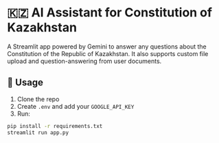 # 🇰🇿 AI Assistant for Constitution of Kazakhstan

A Streamlit app powered by Gemini to answer any questions about the Constitution of the Republic of Kazakhstan. It also supports custom file upload and question-answering from user documents.

## 🔧 Usage

1. Clone the repo
2. Create `.env` and add your `GOOGLE_API_KEY`
3. Run:
```bash
pip install -r requirements.txt
streamlit run app.py
